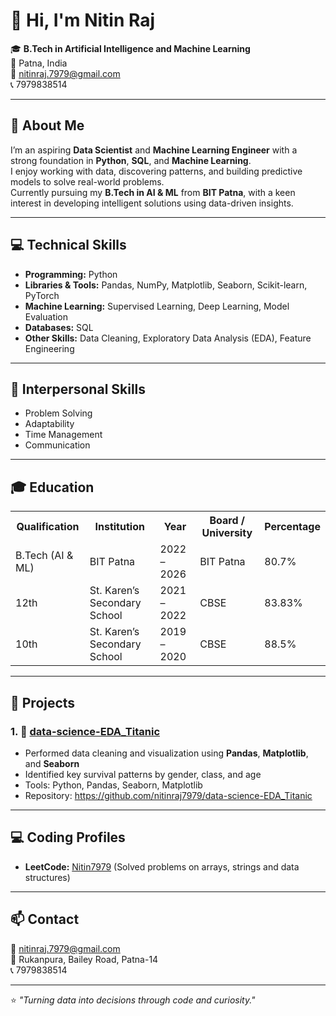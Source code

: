 # 👋 Hi, I'm Nitin Raj

🎓 **B.Tech in Artificial Intelligence and Machine Learning**  
📍 Patna, India  
📧 [nitinraj.7979@gmail.com](mailto:nitinraj.7979@gmail.com)  
📞 7979838514  

---

## 🧠 About Me
I’m an aspiring **Data Scientist** and **Machine Learning Engineer** with a strong foundation in **Python**, **SQL**, and **Machine Learning**.  
I enjoy working with data, discovering patterns, and building predictive models to solve real-world problems.  
Currently pursuing my **B.Tech in AI & ML** from **BIT Patna**, with a keen interest in developing intelligent solutions using data-driven insights.

---

## 💻 Technical Skills
- **Programming:** Python  
- **Libraries & Tools:** Pandas, NumPy, Matplotlib, Seaborn, Scikit-learn, PyTorch  
- **Machine Learning:** Supervised Learning, Deep Learning, Model Evaluation  
- **Databases:** SQL  
- **Other Skills:** Data Cleaning, Exploratory Data Analysis (EDA), Feature Engineering  

---

## 💬 Interpersonal Skills
- Problem Solving  
- Adaptability  
- Time Management  
- Communication  

---

<h2>🎓 Education</h2>

<table>
  <tr>
    <th>Qualification</th>
    <th>Institution</th>
    <th>Year</th>
    <th>Board / University</th>
    <th>Percentage</th>
  </tr>
  <tr>
    <td>B.Tech (AI & ML)</td>
    <td>BIT Patna</td>
    <td>2022 – 2026</td>
    <td>BIT Patna</td>
    <td>80.7%</td>
  </tr>
  <tr>
    <td>12th</td>
    <td>St. Karen’s Secondary School</td>
    <td>2021 – 2022</td>
    <td>CBSE</td>
    <td>83.83%</td>
  </tr>
  <tr>
    <td>10th</td>
    <td>St. Karen’s Secondary School</td>
    <td>2019 – 2020</td>
    <td>CBSE</td>
    <td>88.5%</td>
  </tr>
</table>


---

## 📂 Projects

### 1. 🧹 [data-science-EDA_Titanic](https://nitinraj7979.github.io/data-science-EDA_Titanic/)
- Performed data cleaning and visualization using **Pandas**, **Matplotlib**, and **Seaborn**  
- Identified key survival patterns by gender, class, and age  
- Tools: Python, Pandas, Seaborn, Matplotlib  
- Repository: https://github.com/nitinraj7979/data-science-EDA_Titanic

---

## 💻 Coding Profiles
- **LeetCode:** [Nitin7979](https://leetcode.com/u/Nitin7979/)
  (Solved problems on arrays, strings and data structures) 

---

## 📫 Contact
📧 [nitinraj.7979@gmail.com](mailto:nitinraj.7979@gmail.com)  
📍 Rukanpura, Bailey Road, Patna-14  
📞 7979838514  

---

⭐ *"Turning data into decisions through code and curiosity."*
